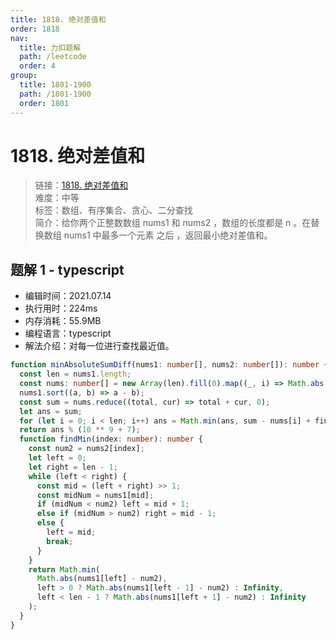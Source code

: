 ```yaml
---
title: 1818. 绝对差值和
order: 1818
nav:
  title: 力扣题解
  path: /leetcode
  order: 4
group:
  title: 1801-1900
  path: /1801-1900
  order: 1801
---
```


# 1818. 绝对差值和

> 链接：[1818. 绝对差值和](https://leetcode-cn.com/problems/minimum-absolute-sum-difference/)  
> 难度：中等  
> 标签：数组、有序集合、贪心、二分查找  
> 简介：给你两个正整数数组 nums1 和 nums2 ，数组的长度都是 n 。在替换数组 nums1 中最多一个元素 之后 ，返回最小绝对差值和。

## 题解 1 - typescript

- 编辑时间：2021.07.14
- 执行用时：224ms
- 内存消耗：55.9MB
- 编程语言：typescript
- 解法介绍：对每一位进行查找最近值。

```typescript
function minAbsoluteSumDiff(nums1: number[], nums2: number[]): number {
  const len = nums1.length;
  const nums: number[] = new Array(len).fill(0).map((_, i) => Math.abs(nums1[i] - nums2[i]));
  nums1.sort((a, b) => a - b);
  const sum = nums.reduce((total, cur) => total + cur, 0);
  let ans = sum;
  for (let i = 0; i < len; i++) ans = Math.min(ans, sum - nums[i] + findMin(i));
  return ans % (10 ** 9 + 7);
  function findMin(index: number): number {
    const num2 = nums2[index];
    let left = 0;
    let right = len - 1;
    while (left < right) {
      const mid = (left + right) >> 1;
      const midNum = nums1[mid];
      if (midNum < num2) left = mid + 1;
      else if (midNum > num2) right = mid - 1;
      else {
        left = mid;
        break;
      }
    }
    return Math.min(
      Math.abs(nums1[left] - num2),
      left > 0 ? Math.abs(nums1[left - 1] - num2) : Infinity,
      left < len - 1 ? Math.abs(nums1[left + 1] - num2) : Infinity
    );
  }
}
```
